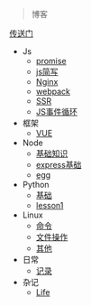 > 博客

[传送门](https://reevessunset.github.io/blog/)
<!-- [//]: [首页](/) -->
* Js
    * [promise](https://reevessunset.github.io/blog/#/markdown/JS/promise)
    * [js简写](https://reevessunset.github.io/blog/#/markdown/JS/简写)
    * [Nginx](https://reevessunset.github.io/blog/#/markdown/other/nginx)
    * [webpack](https://reevessunset.github.io/blog/#/markdown/JS/webpack)
    * [SSR](https://reevessunset.github.io/blog/#/markdown/JS/ssr)
    * [JS事件循环](https://reevessunset.github.io/blog/#/markdown/JS/jsEventLoop)
* 框架
    * [VUE](https://reevessunset.github.io/blog/#/markdown/Frame/vue)
* Node
    * [基础知识](https://reevessunset.github.io/blog/#/markdown/Node/node)
    * [express基础](https://reevessunset.github.io/blog/#/markdown/Node/express)
    * [egg](https://reevessunset.github.io/blog/#/markdown/Node/egg)
* Python
    * [基础](https://reevessunset.github.io/blog/#/markdown/Python/python)
    * [lesson1](https://reevessunset.github.io/blog/#/markdown/Python/lesson1)
* Linux
    * [命令](https://reevessunset.github.io/blog/#/markdown/Linux/linux)
    * [文件操作](https://reevessunset.github.io/blog/#/markdown/Linux/file)
    * [其他](https://reevessunset.github.io/blog/#/markdown/Linux/other)
* 日常
    * [记录](https://reevessunset.github.io/blog/#/markdown/js/index)
* 杂记
    * [Life](https://reevessunset.github.io/blog/#/markdown/Other/other)
